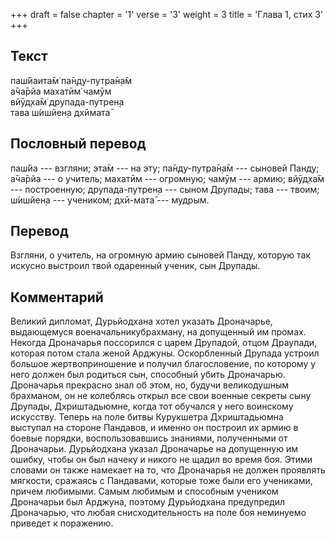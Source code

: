 +++
draft = false
chapter = '1'
verse = '3'
weight = 3
title = 'Глава 1, стих 3'
+++
## Текст

паш́йаита̄м̇ па̄н̣д̣у-путра̄н̣а̄м  
а̄ча̄рйа махатӣм̇ чамӯм  
вйӯд̣ха̄м̇ друпада-путрен̣а  
тава ш́ишйен̣а дхӣмата̄

## Пословный перевод

паш́йа --- взгляни; эта̄м --- на эту; па̄н̣д̣у-путра̄н̣а̄м --- сыновей Панду;
а̄ча̄рйа --- о учитель; махатӣм --- огромную; чамӯм --- армию; вйӯд̣ха̄м ---
построенную; друпада-путрен̣а --- сыном Друпады; тава --- твоим; ш́ишйен̣а
--- учеником; дхӣ-мата̄ --- мудрым.

## Перевод

Взгляни, о учитель, на огромную армию сыновей Панду, которую так искусно
выстроил твой одаренный ученик, сын Друпады.

## Комментарий

Великий дипломат, Дурьйодхана хотел указать Дроначарье, выдающемуся
военачальникубрахману, на допущенный им промах. Некогда Дроначарья
поссорился с царем Друпадой, отцом Драупади, которая потом стала женой
Арджуны. Оскорбленный Друпада устроил большое жертвоприношение и получил
благословение, по которому у него должен был родиться сын, способный
убить Дроначарью. Дроначарья прекрасно знал об этом, но, будучи
великодушным брахманом, он не колеблясь открыл все свои военные секреты
сыну Друпады, Дхриштадьюмне, когда тот обучался у него воинскому
искусству. Теперь на поле битвы Курукшетра Дхриштадьюмна выступал на
стороне Пандавов, и именно он построил их армию в боевые порядки,
воспользовавшись знаниями, полученными от Дроначарьи. Дурьйодхана указал
Дроначарье на допущенную им ошибку, чтобы он был начеку и никого не
щадил во время боя. Этими словами он также намекает на то, что
Дроначарья не должен проявлять мягкости, сражаясь с Пандавами, которые
тоже были его учениками, причем любимыми. Самым любимым и способным
учеником Дроначарьи был Арджуна, поэтому Дурьйодхана предупредил
Дроначарью, что любая снисходительность на поле боя неминуемо приведет к
поражению.
